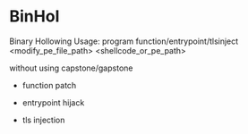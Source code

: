 # BinHol
Binary Hollowing
Usage: program function/entrypoint/tlsinject <modify_pe_file_path> <shellcode_or_pe_path>

without using capstone/gapstone


- function patch


- entrypoint hijack


- tls injection
